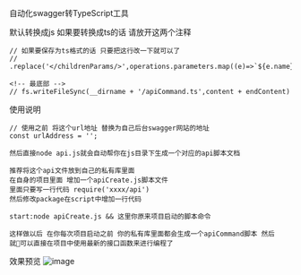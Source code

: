 自动化swagger转TypeScript工具

默认转换成js 如果要转换成ts的话 请放开这两个注释

```
// 如果要保存为ts格式的话 只要把这行改一下就可以了
// .replace('</childrenParams/>',operations.parameters.map((e)=>`${e.name}:${e.type}`))

<!-- 最底部 -->
// fs.writeFileSync(__dirname + '/apiCommand.ts',content + endContent)
```

使用说明

```
// 使用之前 将这个url地址 替换为自己后台swagger网站的地址
const urlAddress = '';

然后直接node api.js就会自动帮你在js目录下生成一个对应的api脚本文档

推荐将这个api文件放到自己的私有库里面
在自身的项目里面 增加一个apiCreate.js脚本文件
里面只要写一行代码 require('xxxx/api')
然后修改package在script中增加一行代码

start:node apiCreate.js && 这里你原来项目启动的脚本命令

这样做以后 在你每次项目启动之前 你的私有库里面都会生成一个apiCommand脚本 然后就可以直接在项目中使用最新的接口函数来进行编程了
```

效果预览
![image](https://github.com/fangkyi03/swaggerToTypeScript/QQ20180502-163633-HD.gif)
